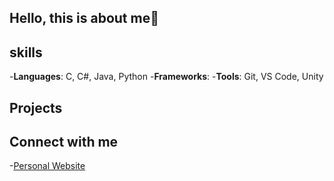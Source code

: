 ## Hello, this is about me👋

## skills

-**Languages**: C, C#, Java, Python
-**Frameworks**: 
-**Tools**: Git, VS Code, Unity


## Projects



## Connect with me

-[Personal Website]()
